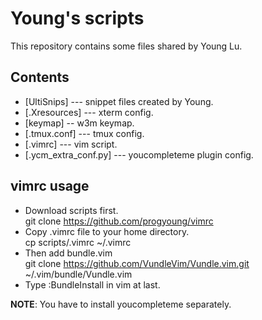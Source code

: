 # Young's scripts

This repository contains some files shared by Young Lu.

## Contents

* [UltiSnips] --- snippet files created by Young.
* [.Xresources] --- xterm config.
* [keymap] -- w3m keymap.
* [.tmux.conf] --- tmux config.
* [.vimrc] --- vim script.
* [.ycm_extra_conf.py] --- youcompleteme plugin config.

## vimrc usage
* Download scripts first.  
git clone https://github.com/progyoung/vimrc
* Copy .vimrc file to your home directory.  
cp scripts/.vimrc ~/.vimrc
* Then add bundle.vim  
git clone https://github.com/VundleVim/Vundle.vim.git ~/.vim/bundle/Vundle.vim
* Type :BundleInstall in vim at last.

**NOTE**: You have to install youcompleteme separately.

